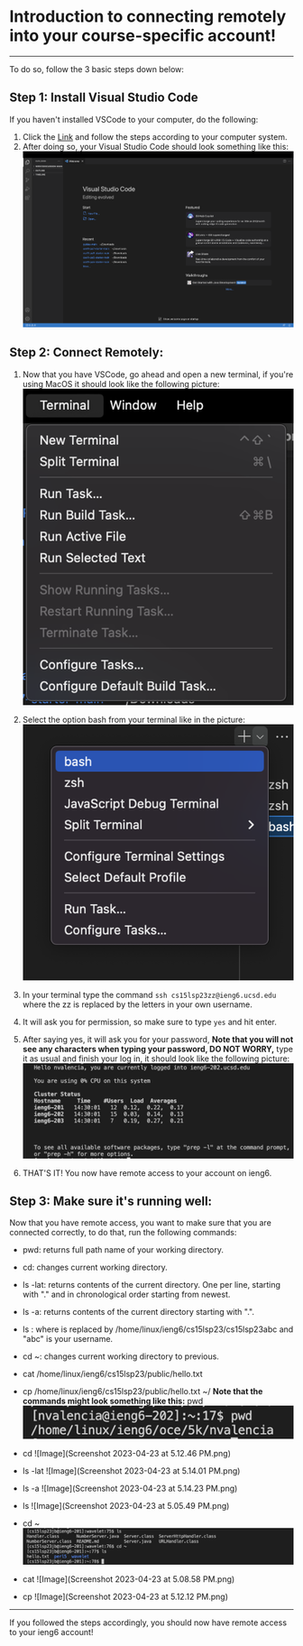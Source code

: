 # Introduction to connecting remotely into your course-specific account!
---
To do so, follow the 3 basic steps down below:

## Step 1: Install Visual Studio Code

If you haven't installed VSCode to your computer, do the following:

1. Click the [Link](https://code.visualstudio.com/download) and follow the steps according to your computer system.
2. After doing so, your Visual Studio Code should look something like this:
![Image](Screenshot%202023-04-06%20at%202.13.01%20PM.png)

## Step 2: Connect Remotely:

1. Now that you have VSCode, go ahead and open a new terminal, if you're using MacOS it should look like the following picture:
![Image](Screenshot%202023-04-06%20at%202.16.36%20PM.png)

2. Select the option bash from your terminal like in the picture:
![Image](Screenshot%202023-04-06%20at%202.19.17%20PM.png)

3. In your terminal type the command `ssh cs15lsp23zz@ieng6.ucsd.edu` where the zz is replaced by the letters in your own username.
4. It will ask you for permission, so make sure to type `yes` and hit enter.
5. After saying yes, it will ask you for your password, **Note that you will not see any characters when typing your password, DO NOT WORRY,** type it as usual and finish your log in, it should look like the following picture:
![Image](Screenshot%202023-04-06%20at%202.35.59%20PM.png)
6. THAT'S IT! You now have remote access to your account on ieng6.

## Step 3: Make sure it's running well:

Now that you have remote access, you want to make sure that you are connected correctly, to do that, run the following commands:
* pwd: returns full path name of your working directory.
* cd: changes current working directory.
* ls -lat: returns contents of the current directory. One per line, starting with "." and in chronological order starting from newest.
* ls -a: returns contents of the current directory starting with ".".
* ls <directory>: where <directory> is replaced by /home/linux/ieng6/cs15lsp23/cs15lsp23abc and "abc" is your username.
* cd ~: changes current working directory to previous.
* cat /home/linux/ieng6/cs15lsp23/public/hello.txt
* cp /home/linux/ieng6/cs15lsp23/public/hello.txt ~/
**Note that the commands might look something like this:**
  pwd
![Image](Screenshot%202023-04-06%20at%202.47.25%20PM.png)
* cd
![Image](Screenshot 2023-04-23 at 5.12.46 PM.png)
  
* ls -lat
![Image](Screenshot 2023-04-23 at 5.14.01 PM.png)
  
* ls -a
![Image](Screenshot 2023-04-23 at 5.14.23 PM.png)
  
* ls <directory>
![Image](Screenshot 2023-04-23 at 5.05.49 PM.png)
  
* cd ~
![Image](https://github.com/noemyvalencia/Lab-Report-1/blob/main/Screenshot%202023-04-23%20at%205.16.08%20PM.png)
  
* cat
![Image](Screenshot 2023-04-23 at 5.08.58 PM.png)
  
* cp
![Image](Screenshot 2023-04-23 at 5.12.12 PM.png)

---
If you followed the steps accordingly, you should now have remote access to your ieng6 account!

